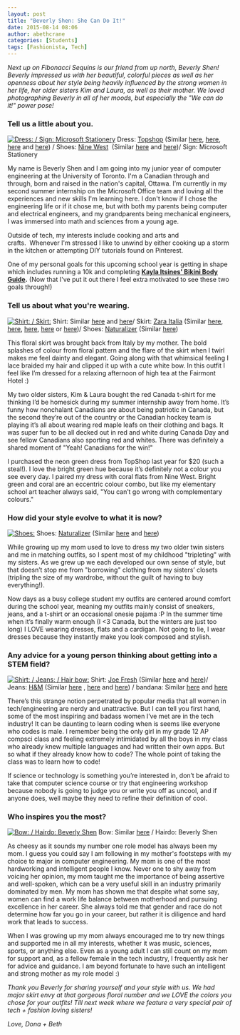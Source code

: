 ```yaml
---
layout: post
title: "Beverly Shen: She Can Do It!"
date: 2015-08-14 08:06
author: abethcrane
categories: [Students]
tags: [Fashionista, Tech]
---
```


*Next up on Fibonacci Sequins is our friend from up north, Beverly Shen! Beverly impressed us with her beautiful, colorful pieces as well as her openness about her style being heavily influenced by the strong women in her life, her older sisters Kim and Laura, as well as their mother. We loved photographing Beverly in all of her moods, but especially the "We can do it!" power pose!*

### Tell us a little about you.

[![Dress: / Sign: Microsoft Stationery](http://www.fibonaccisequinsblog.com/wp-content/uploads/2015/08/IMG_1045-683x1024.jpg)](http://www.fibonaccisequinsblog.com/wp-content/uploads/2015/08/IMG_1045.jpg) Dress: [Topshop](http://us.topshop.com/) (Similar [here](http://www.shopstyle.com/action/loadRetailerProductPage?id=481527214&pid=uid4889-31045667-16), [here](http://www.shopstyle.com/action/loadRetailerProductPage?id=455813758&pid=uid4889-31045667-16), [here](http://www.shopstyle.com/action/loadRetailerProductPage?id=474913725&pid=uid4889-31045667-16) and [here](http://www.shopstyle.com/action/loadRetailerProductPage?id=486278862&pid=uid4889-31045667-16)) / Shoes: [Nine West](http://www.ninewest.com/)  (Similar [here](http://www.amazon.com/gp/product/B00VIVJC9K/ref=as_li_tl?ie=UTF8&camp=1789&creative=9325&creativeASIN=B00VIVJC9K&linkCode=as2&tag=fibonsequi-20&linkId=LIISQSKSBQI3TJDW) and [here](http://www.amazon.com/gp/product/B00J8IJATW/ref=as_li_tl?ie=UTF8&camp=1789&creative=9325&creativeASIN=B00J8IJATW&linkCode=as2&tag=fibonsequi-20&linkId=VPVOEWKTEN7QI6IW%22))/ Sign: Microsoft Stationery

My name is Beverly Shen and I am going into my junior year of computer engineering at the University of Toronto. I'm a Canadian through and through, born and raised in the nation's capital, Ottawa. I’m currently in my second summer internship on the Microsoft Office team and loving all the experiences and new skills I'm learning here. I don't know if I chose the engineering life or if it chose me, but with both my parents being computer and electrical engineers, and my grandparents being mechanical engineers, I was immersed into math and sciences from a young age.

Outside of tech, my interests include cooking and arts and crafts.  Whenever I'm stressed I like to unwind by either cooking up a storm in the kitchen or attempting DIY tutorials found on Pinterest.

One of my personal goals for this upcoming school year is getting in shape which includes running a 10k and completing **[Kayla Itsines' Bikini Body Guide](http://www.kaylaitsines.com/).** (Now that I've put it out there I feel extra motivated to see these two goals through!)

### Tell us about what you're wearing.

[![Shirt: / Skirt: ](http://www.fibonaccisequinsblog.com/wp-content/uploads/2015/08/IMG_1303-683x1024.jpg)](http://www.fibonaccisequinsblog.com/wp-content/uploads/2015/08/IMG_1303.jpg) Shirt: Similar [here](http://www.amazon.com/gp/product/B00LGX7TBI/ref=as_li_tl?ie=UTF8&camp=1789&creative=9325&creativeASIN=B00LGX7TBI&linkCode=as2&tag=fibonsequi-20&linkId=QQLPWCWEWBUVMKG5) and [here](http://www.amazon.com/gp/product/B000GYL47I/ref=as_li_tl?ie=UTF8&camp=1789&creative=9325&creativeASIN=B000GYL47I&linkCode=as2&tag=fibonsequi-20&linkId=ZRCDARACENIPFFEW)/ Skirt: [Zara Italia](http://www.zara.com/us/en/woman-c270086.html) (Similar [here](http://www.shopstyle.com/action/loadRetailerProductPage?id=463645223&pid=uid4889-31045667-16), [here](http://www.shopstyle.com/action/loadRetailerProductPage?id=475664023&pid=uid4889-31045667-16), [here](http://www.shopstyle.com/action/loadRetailerProductPage?id=477956158&pid=uid4889-31045667-16), [here](http://www.shopstyle.com/action/loadRetailerProductPage?id=469160070&pid=uid4889-31045667-16) or [here](http://www.shopstyle.com/action/loadRetailerProductPage?id=469514014&pid=uid4889-31045667-16))/ Shoes: [Naturalizer](http://www.naturalizer.com/) (Similar [here](http://www.amazon.com/gp/product/B00ZJUAO0M/ref=as_li_tl?ie=UTF8&camp=1789&creative=9325&creativeASIN=B00ZJUAO0M&linkCode=as2&tag=fibonsequi-20&linkId=BUEDUXVHIYUZ7PAX))

This floral skirt was brought back from Italy by my mother. The bold splashes of colour from floral pattern and the flare of the skirt when I twirl makes me feel dainty and elegant. Going along with that whimsical feeling I lace braided my hair and clipped it up with a cute white bow. In this outfit I feel like I’m dressed for a relaxing afternoon of high tea at the Fairmont Hotel :)

My two older sisters, Kim & Laura bought the red Canada t-shirt for me thinking I’d be homesick during my summer internship away from home. It’s funny how nonchalant Canadians are about being patriotic in Canada, but the second they’re out of the country or the Canadian hockey team is playing it’s all about wearing red maple leafs on their clothing and bags. It was super fun to be all decked out in red and white during Canada Day and see fellow Canadians also sporting red and whites. There was definitely a shared moment of "Yeah! Canadians for the win!"

I purchased the neon green dress from TopShop last year for $20 (such a steal!). I love the bright green hue because it’s definitely not a colour you see every day. I paired my dress with coral flats from Nine West. Bright green and coral are an eccentric colour combo, but like my elementary school art teacher always said, "You can’t go wrong with complementary colours."

### How did your style evolve to what it is now?

[![Shoes: ](http://www.fibonaccisequinsblog.com/wp-content/uploads/2015/08/IMG_1529-1024x683.jpg)](http://www.fibonaccisequinsblog.com/wp-content/uploads/2015/08/IMG_1529.jpg) Shoes: [Naturalizer](http://www.naturalizer.com/) (Similar [here](http://www.amazon.com/gp/product/B00TKLQ3KQ/ref=as_li_tl?ie=UTF8&camp=1789&creative=9325&creativeASIN=B00TKLQ3KQ&linkCode=as2&tag=fibonsequi-20&linkId=DRHEHLUC3VTFYPWW) and [here](http://www.amazon.com/gp/product/B00UQP267Y/ref=as_li_tl?ie=UTF8&camp=1789&creative=9325&creativeASIN=B00UQP267Y&linkCode=as2&tag=fibonsequi-20&linkId=O3TZ42PMJNBV3WM4))

While growing up my mom used to love to dress my two older twin sisters and me in matching outfits, so I spent most of my childhood "tripleting" with my sisters. As we grew up we each developed our own sense of style, but that doesn’t stop me from "borrowing" clothing from my sisters’ closets (tripling the size of my wardrobe, without the guilt of having to buy everything!).

Now days as a busy college student my outfits are centered around comfort during the school year, meaning my outfits mainly consist of sneakers, jeans, and a t-shirt or an occasional onesie pajama :P In the summer time when it’s finally warm enough (I \<3 Canada, but the winters are just too long) I LOVE wearing dresses, flats and a cardigan. Not going to lie, I wear dresses because they instantly make you look composed and stylish.

### Any advice for a young person thinking about getting into a STEM field?

[![Shirt: / Jeans: / Hair bow: ](http://www.fibonaccisequinsblog.com/wp-content/uploads/2015/08/IMG_1514-683x1024.jpg)](http://www.fibonaccisequinsblog.com/wp-content/uploads/2015/08/IMG_1514.jpg) Shirt: [Joe Fresh](https://www.joefresh.com) (Similar [here](http://www.amazon.com/gp/product/B009OL4WPK/ref=as_li_tl?ie=UTF8&camp=1789&creative=9325&creativeASIN=B009OL4WPK&linkCode=as2&tag=fibonsequi-20&linkId=R4DMZSENHTQBGOIZ) and [here](http://www.amazon.com/gp/product/B009N3M7IS/ref=as_li_tl?ie=UTF8&camp=1789&creative=9325&creativeASIN=B009N3M7IS&linkCode=as2&tag=fibonsequi-20&linkId=ICB7MOTVFXS5GSSF))/ Jeans: [H&M](http://www.hm.com/us/) (Similar [here](http://www.shopstyle.com/action/loadRetailerProductPage?id=486100664&pid=uid4889-31045667-16) , [here](http://www.shopstyle.com/action/loadRetailerProductPage?id=478764008&pid=uid4889-31045667-16) and [here](http://www.shopstyle.com/action/loadRetailerProductPage?id=472786985&pid=uid4889-31045667-16)) / bandana: Similar [here](http://www.amazon.com/gp/product/B013I31HQ6/ref=as_li_tl?ie=UTF8&camp=1789&creative=9325&creativeASIN=B013I31HQ6&linkCode=as2&tag=fibonsequi-20&linkId=I6J72EHYOMJK3OBY) and [here](http://www.amazon.com/gp/product/B00NQCGZ3K/ref=as_li_tl?ie=UTF8&camp=1789&creative=9325&creativeASIN=B00NQCGZ3K&linkCode=as2&tag=fibonsequi-20&linkId=UEKMKZHSQLFTA47R)

There’s this strange notion perpetrated by popular media that all women in tech/engineering are nerdy and unattractive. But I can tell you first hand, some of the most inspiring and badass women I’ve met are in the tech industry! It can be daunting to learn coding when is seems like everyone who codes is male. I remember being the only girl in my grade 12 AP compsci class and feeling extremely intimidated by all the boys in my class who already knew multiple languages and had written their own apps. But so what if they already know how to code? The whole point of taking the class was to learn how to code!

If science or technology is something you’re interested in, don’t be afraid to take that computer science course or try that engineering workshop because nobody is going to judge you or write you off as uncool, and if anyone does, well maybe they need to refine their definition of cool.

### Who inspires you the most?

[![Bow: / Hairdo: Beverly Shen](http://www.fibonaccisequinsblog.com/wp-content/uploads/2015/08/IMG_1386-683x1024.jpg)](http://www.fibonaccisequinsblog.com/wp-content/uploads/2015/08/IMG_1386.jpg) Bow: Similar [here](http://www.amazon.com/gp/product/B00ISIX1UC/ref=as_li_tl?ie=UTF8&camp=1789&creative=9325&creativeASIN=B00ISIX1UC&linkCode=as2&tag=fibonsequi-20&linkId=UFM56UJY55ZH42GY) / Hairdo: Beverly Shen

As cheesy as it sounds my number one role model has always been my mom. I guess you could say I am following in my mother's footsteps with my choice to major in computer engineering. My mom is one of the most hardworking and intelligent people I know. Never one to shy away from voicing her opinion, my mom taught me the importance of being assertive and well-spoken, which can be a very useful skill in an industry primarily dominated by men. My mom has shown me that despite what some say, women can find a work life balance between motherhood and pursuing excellence in her career. She always told me that gender and race do not determine how far you go in your career, but rather it is diligence and hard work that leads to success.

When I was growing up my mom always encouraged me to try new things and supported me in all my interests, whether it was music, sciences, sports, or anything else. Even as a young adult I can still count on my mom for support and, as a fellow female in the tech industry, I frequently ask her for advice and guidance. I am beyond fortunate to have such an intelligent and strong mother as my role model :)

*Thank you Beverly for sharing yourself and your style with us. We had major skirt envy at that gorgeous floral number and we LOVE the colors you chose for your outfits! Till next week where we feature a very special pair of tech + fashion loving sisters!*

*Love, Dona + Beth*

